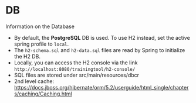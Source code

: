 # DB

Information on the Database

* By default, the **PostgreSQL** DB is used. To use H2 instead, set the active spring profile to `local`. 
* The `h2-schema.sql` and `h2-data.sql` files are read by Spring to initialize the H2 DB.
* Locally, you can access the H2 console via the link `http://localhost:8080/trainingtool/h2-console/`
* SQL files are stored under src/main/resources/dbcr
* 2nd level cache: https://docs.jboss.org/hibernate/orm/5.2/userguide/html_single/chapters/caching/Caching.html